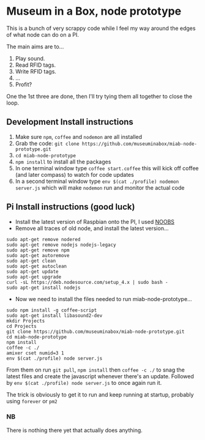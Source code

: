 # Museum in a Box, node prototype

This is a bunch of very scrappy code while I feel my way around the edges of what node can do on a PI.

The main aims are to...

1. Play sound.
2. Read RFID tags.
3. Write RFID tags.
4. ...
5. Profit?

One the 1st three are done, then I'll try tying them all together to close the loop.

## Development Install instructions

1. Make sure `npm`, `coffee` and `nodemon` are all installed
1. Grab the code: `git clone https://github.com/museuminabox/miab-node-prototype.git`
1. `cd miab-node-prototype`
1. `npm install` to install all the packages
1. In one terminal window type `coffee start.coffee` this will kick off coffee (and later compass) to watch for code updates
1. In a second terminal window type `env $(cat ./profile) nodemon server.js` which will make `nodemon` run and monitor the actual code

## Pi Install instructions (good luck)

- Install the latest version of Raspbian onto the PI, I used [NOOBS](https://www.raspberrypi.org/downloads/noobs/)
- Remove all traces of old node, and install the latest version...
```Shell
sudo apt-get remove nodered
sudo apt-get remove nodejs nodejs-legacy
sudo apt-get remove npm
sudo apt-get autoremove
sudo apt-get clean
sudo apt-get autoclean
sudo apt-get update
sudo apt-get upgrade
curl -sL https://deb.nodesource.com/setup_4.x | sudo bash -
sudo apt-get install nodejs
```
- Now we need to install the files needed to run miab-node-prototype...
```Shell
sudo npm install -g coffee-script
sudo apt-get install libasound2-dev
mkdir Projects
cd Projects
git clone https://github.com/museuminabox/miab-node-prototype.git
cd miab-node-prototype
npm install
coffee -c ./
amixer cset numid=3 1
env $(cat ./profile) node server.js
```

From them on run `git pull`, `npm install` then `coffee -c ./` to snag the latest files and create the javascript whenever there's an update. Followed by `env $(cat ./profile) node server.js` to once again run it.

The trick is obviously to get it to run and keep running at startup, probably using `forever` or `pm2`

### NB

There is nothing there yet that actually does anything.
